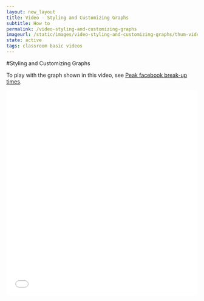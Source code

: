 ```yaml
---
layout: new_layout
title: Video - Styling and Customizing Graphs
subtitle: How to
permalink: /video-styling-and-customizing-graphs
imageurl: /static/images/video-styling-and-customizing-graphs/thum-video-styling-and-customizing-graphs.png
state: active
tags: classroom basic videos
---
```


#Styling and Customizing Graphs

To play with the graph shown in this video, see [Peak facebook break-up times](https://plot.ly/181/~Dreamshot/).

<iframe src="//player.vimeo.com/video/94000688" width="100%" height="540" frameborder="0" webkitallowfullscreen mozallowfullscreen allowfullscreen></iframe>
